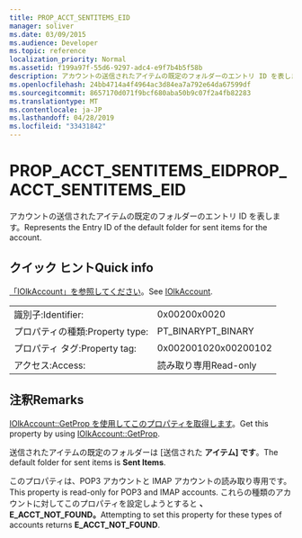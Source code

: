 ```yaml
---
title: PROP_ACCT_SENTITEMS_EID
manager: soliver
ms.date: 03/09/2015
ms.audience: Developer
ms.topic: reference
localization_priority: Normal
ms.assetid: f199a97f-55d6-9297-adc4-e9f7b4b5f58b
description: アカウントの送信されたアイテムの既定のフォルダーのエントリ ID を表します。
ms.openlocfilehash: 24bb4714a4f4964ac3d84ea7a792e64da67599df
ms.sourcegitcommit: 8657170d071f9bcf680aba50b9c07f2a4fb82283
ms.translationtype: MT
ms.contentlocale: ja-JP
ms.lasthandoff: 04/28/2019
ms.locfileid: "33431842"
---
```

# <a name="prop_acct_sentitems_eid"></a><span data-ttu-id="1dbc1-103">PROP_ACCT_SENTITEMS_EID</span><span class="sxs-lookup"><span data-stu-id="1dbc1-103">PROP_ACCT_SENTITEMS_EID</span></span>

<span data-ttu-id="1dbc1-104">アカウントの送信されたアイテムの既定のフォルダーのエントリ ID を表します。</span><span class="sxs-lookup"><span data-stu-id="1dbc1-104">Represents the Entry ID of the default folder for sent items for the account.</span></span> 
  
## <a name="quick-info"></a><span data-ttu-id="1dbc1-105">クイック ヒント</span><span class="sxs-lookup"><span data-stu-id="1dbc1-105">Quick info</span></span>

<span data-ttu-id="1dbc1-106">[「IOlkAccount」を参照してください](iolkaccount.md)。</span><span class="sxs-lookup"><span data-stu-id="1dbc1-106">See [IOlkAccount](iolkaccount.md).</span></span>
  
|||
|:-----|:-----|
|<span data-ttu-id="1dbc1-107">識別子:</span><span class="sxs-lookup"><span data-stu-id="1dbc1-107">Identifier:</span></span>  <br/> |<span data-ttu-id="1dbc1-108">0x0020</span><span class="sxs-lookup"><span data-stu-id="1dbc1-108">0x0020</span></span>  <br/> |
|<span data-ttu-id="1dbc1-109">プロパティの種類:</span><span class="sxs-lookup"><span data-stu-id="1dbc1-109">Property type:</span></span>  <br/> |<span data-ttu-id="1dbc1-110">PT_BINARY</span><span class="sxs-lookup"><span data-stu-id="1dbc1-110">PT_BINARY</span></span>  <br/> |
|<span data-ttu-id="1dbc1-111">プロパティ タグ:</span><span class="sxs-lookup"><span data-stu-id="1dbc1-111">Property tag:</span></span>  <br/> |<span data-ttu-id="1dbc1-112">0x00200102</span><span class="sxs-lookup"><span data-stu-id="1dbc1-112">0x00200102</span></span>  <br/> |
|<span data-ttu-id="1dbc1-113">アクセス:</span><span class="sxs-lookup"><span data-stu-id="1dbc1-113">Access:</span></span>  <br/> |<span data-ttu-id="1dbc1-114">読み取り専用</span><span class="sxs-lookup"><span data-stu-id="1dbc1-114">Read-only</span></span>  <br/> |
   
## <a name="remarks"></a><span data-ttu-id="1dbc1-115">注釈</span><span class="sxs-lookup"><span data-stu-id="1dbc1-115">Remarks</span></span>

<span data-ttu-id="1dbc1-116">[IOlkAccount::GetProp を使用してこのプロパティを取得します](iolkaccount-getprop.md)。</span><span class="sxs-lookup"><span data-stu-id="1dbc1-116">Get this property by using [IOlkAccount::GetProp](iolkaccount-getprop.md).</span></span>
  
<span data-ttu-id="1dbc1-117">送信されたアイテムの既定のフォルダーは [送信された **アイテム] です**。</span><span class="sxs-lookup"><span data-stu-id="1dbc1-117">The default folder for sent items is **Sent Items**.</span></span>
  
<span data-ttu-id="1dbc1-118">このプロパティは、POP3 アカウントと IMAP アカウントの読み取り専用です。</span><span class="sxs-lookup"><span data-stu-id="1dbc1-118">This property is read-only for POP3 and IMAP accounts.</span></span> <span data-ttu-id="1dbc1-119">これらの種類のアカウントに対してこのプロパティを設定しようとすると **、E_ACCT_NOT_FOUND。**</span><span class="sxs-lookup"><span data-stu-id="1dbc1-119">Attempting to set this property for these types of accounts returns **E_ACCT_NOT_FOUND**.</span></span> 
  

